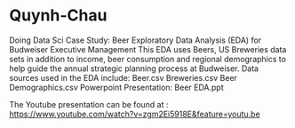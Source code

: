 # Quynh-Chau
Doing Data Sci 
Case Study:  Beer Exploratory Data Analysis (EDA) for Budweiser Executive Management
This EDA uses Beers, US Breweries data sets in addition to income, beer consumption and regional demographics to help guide the annual strategic planning process at Budweiser.
Data sources used in the EDA include:
   Beer.csv
   Breweries.csv
   Beer Demographics.csv
Powerpoint Presentation: Beer EDA.ppt

The Youtube presentation can be found at :  https://www.youtube.com/watch?v=zgm2Ei5918E&feature=youtu.be
